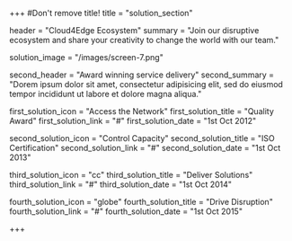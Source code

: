 +++
#Don't remove title!
title = "solution_section"

header = "Cloud4Edge Ecosystem"
summary = "Join our disruptive ecosystem and share your creativity to change the world with our team."

solution_image = "/images/screen-7.png"

second_header = "Award winning service delivery"
second_summary = "Dorem ipsum dolor sit amet, consectetur adipisicing elit, sed do eiusmod tempor incididunt ut labore et dolore magna aliqua."

first_solution_icon = "Access the Network"
first_solution_title = "Quality Award"
first_solution_link = "#"
first_solution_date = "1st Oct 2012"

second_solution_icon = "Control Capacity"
second_solution_title = "ISO Certification"
second_solution_link = "#"
second_solution_date = "1st Oct 2013"

third_solution_icon = "cc"
third_solution_title = "Deliver Solutions"
third_solution_link = "#"
third_solution_date = "1st Oct 2014"

fourth_solution_icon = "globe"
fourth_solution_title = "Drive Disruption"
fourth_solution_link = "#"
fourth_solution_date = "1st Oct 2015"

+++